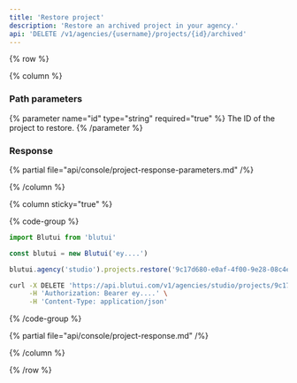 ```yaml
---
title: 'Restore project'
description: 'Restore an archived project in your agency.'
api: 'DELETE /v1/agencies/{username}/projects/{id}/archived'
---
```


{% row %}

{% column %}
### Path parameters

{% parameter name="id" type="string" required="true" %}
The ID of the project to restore.
{% /parameter %}

### Response

{% partial file="api/console/project-response-parameters.md" /%}

{% /column %}

{% column sticky="true" %}

{% code-group %}

```ts {% process=false filename="Node.js" %}
import Blutui from 'blutui'

const blutui = new Blutui('ey....')

blutui.agency('studio').projects.restore('9c17d680-e0af-4f00-9e28-08c4e38e89e0')
```

```bash {% process=false filename="cURL" %}
curl -X DELETE 'https://api.blutui.com/v1/agencies/studio/projects/9c17d680-e0af-4f00-9e28-08c4e38e89e0/restore' \
     -H 'Authorization: Bearer ey....' \
     -H 'Content-Type: application/json'
```

{% /code-group %}

{% partial file="api/console/project-response.md" /%}

{% /column %}

{% /row %}
